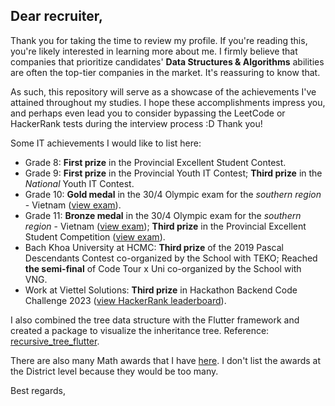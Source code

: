 ## Dear recruiter,

Thank you for taking the time to review my profile. If you're reading this, you're likely interested in learning more about me. I firmly believe that companies that prioritize candidates' **Data Structures & Algorithms** abilities are often the top-tier companies in the market. It's reassuring to know that.

As such, this repository will serve as a showcase of the achievements I've attained throughout my studies. I hope these accomplishments impress you, and perhaps even lead you to consider bypassing the LeetCode or HackerRank tests during the interview process :D Thank you!

Some IT achievements I would like to list here:

- Grade 8: **First prize** in the Provincial Excellent Student Contest.
- Grade 9: **First prize** in the Provincial Youth IT Contest; **Third prize** in the *National* Youth IT Contest.
- Grade 10: **Gold medal** in the 30/4 Olympic exam for the *southern region* - Vietnam ([view exam](<exams/exam Olympic G10.pdf>)).
- Grade 11: **Bronze medal** in the 30/4 Olympic exam for the *southern region* - Vietnam ([view exam](<exams/exam Olympic G11.pdf>)); **Third prize** in the Provincial Excellent Student Competition ([view exam](<exams/exam Provincial G11.pdf>)).
- Bach Khoa University at HCMC: **Third prize** of the 2019 Pascal Descendants Contest co-organized by the School with TEKO; Reached **the semi-final** of Code Tour x Uni co-organized by the School with VNG.
- Work at Viettel Solutions: **Third prize** in Hackathon Backend Code Challenge 2023 ([view HackerRank leaderboard](https://www.hackerrank.com/contests/backend-code-challenge/leaderboard)).

I also combined the tree data structure with the Flutter framework and created a package to visualize the inheritance tree. Reference: [recursive_tree_flutter](https://pub.dev/packages/recursive_tree_flutter).

There are also many Math awards that I have [here](Math). I don't list the awards at the District level because they would be too many.

Best regards,
